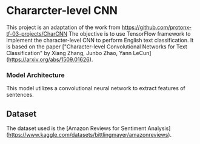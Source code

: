 # Chararcter-level CNN 

This project is an adaptation of the work from https://github.com/protonx-tf-03-projects/CharCNN
The objective is to use TensorFlow framework to implement the character-level CNN to perform English text classification.
It is based on the paper ["Character-level Convolutional Networks for Text Classification" by Xiang Zhang, Junbo Zhao, Yann LeCun] (https://arxiv.org/abs/1509.01626).

### Model Architecture

This model utilizes a convolutional neural network to extract features of sentences.

## Dataset

The dataset used is the [Amazon Reviews for Sentiment Analysis] (https://www.kaggle.com/datasets/bittlingmayer/amazonreviews).

